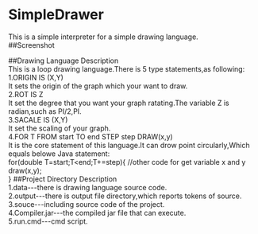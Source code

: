 # SimpleDrawer
This is a simple interpreter for a simple drawing language.</br>
##Screenshot

##Drawing Language Description
<br>This is a loop drawing language.There is 5 type statements,as following:
<br>1.ORIGIN IS (X,Y)
<br>It sets the origin of the graph which your want to draw.
<br>2.ROT IS Z
<br>It set the degree that you want your graph ratating.The variable Z is radian,such as PI/2,PI.
<br>3.SACALE IS (X,Y)
<br>It set the scaling of your graph.
<br>4.FOR T FROM start TO end STEP step DRAW(x,y)
<br>It is the core statement of this language.It can drow point circularly,Which equals belowe Java statement:
<br>for(double T=start;T<end;T+=step){
	//other code for get variable x and y
	draw(x,y);
<br>} 
##Project Directory Description
<br>1.data---there is drawing language source code.
<br>2.output---there is output file directory,which reports tokens of source.
<br>3.souce---including source code of the project.
<br>4.Compiler.jar---the compiled jar file that can execute.
<br>5.run.cmd---cmd script.
